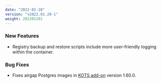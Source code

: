 ```yaml
---
date: "2022-01-28"
version: "v2022.01.28-1"
weight: 202201281
---
```


### <span class="label label-green">New Features</span>
- Registry backup and restore scripts include more user-friendly logging within the container.

### <span class="label label-orange">Bug Fixes</span>
- Fixes airgap Postgres images in [KOTS add-on](/docs/add-ons/kotsadm) version 1.60.0.